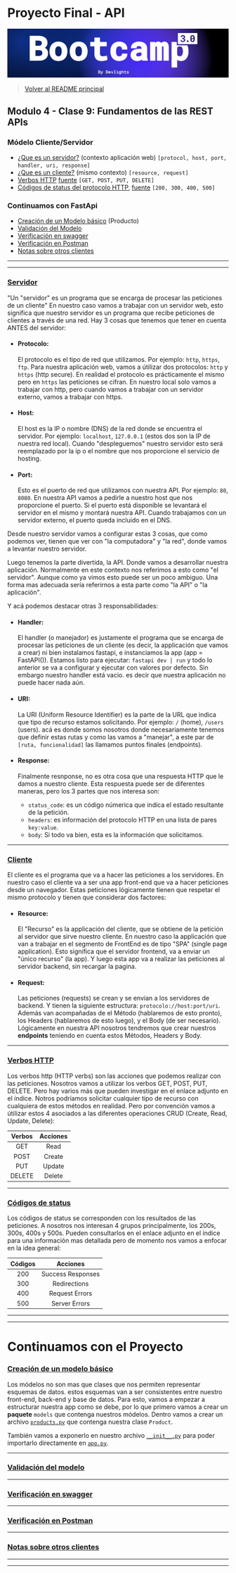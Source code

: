 # Proyecto Final - API

![banner](bootcamp3.png)

> [Volver al README principal](../README.md)

## Modulo 4 - Clase 9: Fundamentos de las REST APIs

### Módelo Cliente/Servidor

- [¿Que es un servidor?](#servidor) (contexto aplicación web)
  `[protocol, host, port, handler, uri, response]`
- [¿Que es un cliente?](#cliente) (mismo contexto)
  `[resource, request]`
- [Verbos HTTP](#verbos-http)
  [fuente](https://developer.mozilla.org/en-US/docs/Web/HTTP/Methods)
  `[GET, POST, PUT, DELETE]`
- [Códigos de status del protocolo HTTP](#códigos-de-status),
  [fuente](https://developer.mozilla.org/en-US/docs/Web/HTTP/Status)
  `[200, 300, 400, 500]`

### Continuamos con FastApi

- [Creación de un Modelo básico](#creación-de-un-modelo-básico)
  (Producto)
- [Validación del Modelo](#validacioó-del-modelo)
- [Verificación en swagger](#verificacion-en-swagger)
- [Verificación en Postman](#verificación-en-postman)
- [Notas sobre otros clientes](#notas-sobre-otros-clientes)

---

---

### [Servidor](.)

"Un "servidor" es un programa que se encarga de procesar las peticiones de un
cliente" En nuestro caso vamos a trabajar con un servidor web, esto significa que
nuestro servidor es un programa que recibe peticiones de clientes a través de una
red. Hay 3 cosas que tenemos que tener en cuenta ANTES del servidor:

- #### Protocolo:

  El protocolo es el tipo de red que utilizamos. Por ejemplo: `http`, `https`,
  `ftp`. Para nuestra aplicación web, vamos a útilizar dos protocolos: `http` y
  `https` (http secure).
  En realidad el protocolo es prácticamente el mismo pero en `https` las peticiones
  se cifran.
  En nuestro local solo vamos a trabajar con http, pero cuando vamos a trabajar con
  un servidor externo, vamos a trabajar con https.

- #### Host:

  El host es la IP o nombre (DNS) de la red donde se encuentra el servidor.
  Por ejemplo: `localhost`, `127.0.0.1` (estos dos son la IP de nuestra red local).
  Cuando "despleguemos" nuestro servidor esto será reemplazado por la ip o el
  nombre que nos proporcione el servicio de hosting.

- #### Port:
  Esto es el puerto de red que utilizamos con nuestra API. Por ejemplo: `80`,
  `8080`. En nuestra API vamos a pedirle a nuestro host que nos proporcione el
  puerto. Si el puerto está disponible se levantará el servidor en el mismo y
  montará nuestra API. Cuando trabajamos con un servidor externo, el puerto queda
  incluido en el DNS.

Desde nuestro servidor vamos a configurar estas 3 cosas, que como podemos ver,
tienen que ver con "la computadora" y "la red", donde vamos a levantar nuestro
servidor.

Luego tenemos la parte divertida, la API. Donde vamos a desarrollar nuestra
aplicación. Normalmente en este contexto nos referimos a esto como "el servidor".
Aunque como ya vimos esto puede ser un poco ambiguo. Una forma mas adecuada sería
referirnos a esta parte como "la API" o "la aplicación".

Y acá podemos destacar otras 3 responsabilidades:

- #### Handler:

  El handler (o manejador) es justamente el programa que se encarga de procesar
  las peticiones de un cliente (es decir, la applicación que vamos a crear)
  ni bien instalamos fastapi, e instanciamos la app (app = FastAPI()).
  Estamos listo para ejecutar: `fastapi dev | run` y todo lo anterior se va a
  configurar y ejecutar con valores por defecto. Sin embargo nuestro handler está
  vacio. es decir que nuestra aplicación no puede hacer nada aún.

- #### URI:

  La URI (Uniform Resource Identifier) es la parte de la URL que indica que tipo
  de recurso estamos solicitando. Por ejemplo: `/` (home), `/users` (users).
  acá es donde somos nosotros donde necesariamente tenemos que definir estas rutas
  y como las vamos a "manejar", a este par de `[ruta, funcionalidad]` las llamamos
  puntos finales (endpoints).

- #### Response:

  Finalmente resnponse, no es otra cosa que una respuesta HTTP que le damos a
  nuestro cliente. Esta respuesta puede ser de diferentes maneras, pero los 3
  partes que nos interesa son:

  - `status_code`: es un código númerica que indica el estado resultante de la
    petición.
  - `headers`: es información del protocolo HTTP en una lista de pares `key:value`.
  - `body`: Si todo va bien, esta es la información que solicitamos.

---

### [Cliente](.)

El cliente es el programa que va a hacer las peticiones a los servidores.
En nuestro caso el cliente va a ser una app front-end que va a hacer peticiones
desde un navegador. Estas peticiones lógicamente tienen que respetar el mismo
protocolo y tienen que considerar dos factores:

- #### Resource:

  El "Recurso" es la applicación del cliente, que se obtiene de la petición al
  servidor que sirve nuestro cliente. En nuestro caso la applicación que van a
  trabajar en el segmento de FrontEnd es de tipo "SPA" (single page application).
  Esto significa que el servidor frontend, va a enviar un "único recurso"
  (la app). Y luego esta app va a realizar las peticiones al servidor backend,
  sin recargar la pagina.

- #### Request:

  Las peticiones (requests) se crean y se envian a los servidores de backend. Y
  tienen la siguiente estructura: `protocolo://host:port/uri`. Además van
  acompañadas de el Método (hablaremos de esto pronto), los Headers (hablaremos de
  esto luego), y el Body (de ser necesario). Lógicamente en nuestra API nosotros
  tendremos que crear nuestros **endpoints** teniendo en cuenta estos Métodos,
  Headers y Body.

---

### [Verbos HTTP](.)

Los verbos http (HTTP verbs) son las acciones que podemos realizar con las
peticiones. Nosotros vamos a utilizar los verbos GET, POST, PUT, DELETE. Pero
hay varios más que pueden investigar en el enlace adjunto en el índice.
Notros podríamos solicitar cualquier tipo de recurso con cualquiera de estos
métodos en realidad. Pero por convención vamos a útilizar estos 4 asociados a las
diferentes operaciones CRUD (Create, Read, Update, Delete):

| Verbos | Acciones |
| :----: | :------: |
|  GET   |   Read   |
|  POST  |  Create  |
|  PUT   |  Update  |
| DELETE |  Delete  |

---

### [Códigos de status](.)

Los códigos de status se corresponden con los resultados de las peticiones.
A nosotros nos interesan 4 grupos principalmente, los 200s, 300s, 400s y 500s.
Pueden consultarlos en el enlace adjunto en el índice para una información mas
detallada pero de momento nos vamos a enfocar en la idea general:

| Códigos |     Acciones      |
| :-----: | :---------------: |
|   200   | Success Responses |
|   300   |   Redirections    |
|   400   |  Request Errors   |
|   500   |   Server Errors   |

---

---

# Continuamos con el Proyecto

### [Creación de un modelo básico](.)

Los módelos no son mas que clases que nos permiten representar esquemas de datos.
estos esquemas van a ser consistentes entre nuestro front-end, back-end y base
de datos.
Para esto, vamos a empezar a estructurar nuestra app como se debe, por lo que
primero
vamos a crear un **paquete** `models` que contenga nuestros módelos. Dentro vamos
a crear un archivo [`products.py`](../models/products.py) que contenga nuestra
clase `Product`.

También vamos a exponerlo en nuestro archivo [`__init__.py`](../models/__init__.py)
para poder importarlo directamente en [`app.py`](../app.py).

---

### [Validación del modelo](.)

---

### [Verificación en swagger](.)

---

### [Verificación en Postman](.)

---

### [Notas sobre otros clientes](.)

---

---
